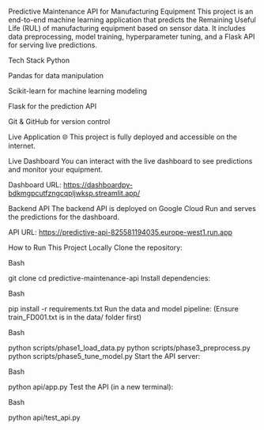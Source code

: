 Predictive Maintenance API for Manufacturing Equipment
This project is an end-to-end machine learning application that predicts the Remaining Useful Life (RUL) of manufacturing equipment based on sensor data. It includes data preprocessing, model training, hyperparameter tuning, and a Flask API for serving live predictions.

Tech Stack
Python

Pandas for data manipulation

Scikit-learn for machine learning modeling

Flask for the prediction API

Git & GitHub for version control

Live Application 🌐
This project is fully deployed and accessible on the internet.

Live Dashboard
You can interact with the live dashboard to see predictions and monitor your equipment.

Dashboard URL: https://dashboardpy-bdkmgpcutfzngcqpljwksp.streamlit.app/

Backend API
The backend API is deployed on Google Cloud Run and serves the predictions for the dashboard.

API URL: https://predictive-api-825581194035.europe-west1.run.app

How to Run This Project Locally
Clone the repository:

Bash

git clone <your-repo-url>
cd predictive-maintenance-api
Install dependencies:

Bash

pip install -r requirements.txt
Run the data and model pipeline:
(Ensure train_FD001.txt is in the data/ folder first)

Bash

python scripts/phase1_load_data.py
python scripts/phase3_preprocess.py
python scripts/phase5_tune_model.py
Start the API server:

Bash

python api/app.py
Test the API (in a new terminal):

Bash

python api/test_api.py
